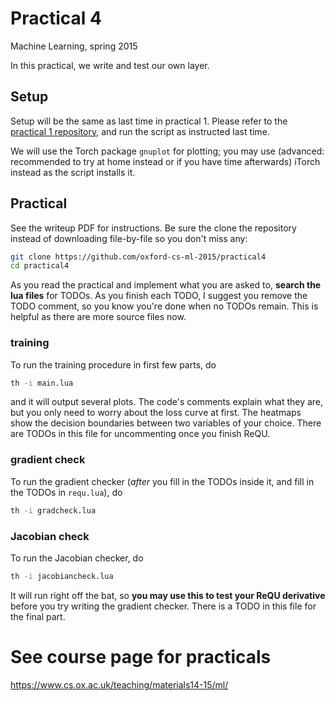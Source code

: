 # Practical 4
Machine Learning, spring 2015

In this practical, we write and test our own layer.

## Setup
Setup will be the same as last time in practical 1. Please refer to the [practical 1 repository](https://github.com/oxford-cs-ml-2015/practical1), and run the script as instructed last time.

We will use the Torch package `gnuplot` for plotting; you may use (advanced: recommended to try at home instead or if you have time afterwards) iTorch instead as the script installs it.

## Practical
See the writeup PDF for instructions. Be sure the clone the repository instead of downloading file-by-file so you don't miss any:
```bash
git clone https://github.com/oxford-cs-ml-2015/practical4
cd practical4
```

As you read the practical and implement what you are asked to, **search the lua files** for TODOs. As you finish each TODO, I suggest you remove the TODO comment, so you know you're done when no TODOs remain. This is helpful as there are more source files now.

### training
To run the training procedure in first few parts, do
```bash
th -i main.lua
```
and it will output several plots. The code's comments explain what they are, but you only need to worry about the loss curve at first. The heatmaps show the decision boundaries between two variables of your choice.
There are TODOs in this file for uncommenting once you finish ReQU.

### gradient check
To run the gradient checker (*after* you fill in the TODOs inside it, and fill in the TODOs in `requ.lua`), do
```bash
th -i gradcheck.lua
```

### Jacobian check
To run the Jacobian checker, do
```bash
th -i jacobiancheck.lua
```
It will run right off the bat, so **you may use this to test your ReQU derivative** before you try writing the gradient checker. There is a TODO in this file for the final part.

# See course page for practicals
<https://www.cs.ox.ac.uk/teaching/materials14-15/ml/>

